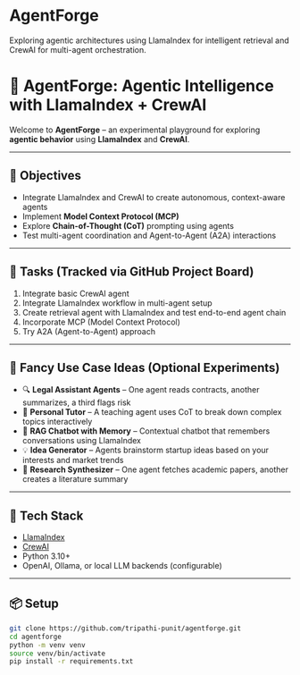 # AgentForge
Exploring agentic architectures using LlamaIndex for intelligent retrieval and CrewAI for multi-agent orchestration.

# 🧠 AgentForge: Agentic Intelligence with LlamaIndex + CrewAI

Welcome to **AgentForge** – an experimental playground for exploring **agentic behavior** using **LlamaIndex** and **CrewAI**.

---

## 🚀 Objectives

- Integrate LlamaIndex and CrewAI to create autonomous, context-aware agents
- Implement **Model Context Protocol (MCP)** 
- Explore **Chain-of-Thought (CoT)** prompting using agents
- Test multi-agent coordination and Agent-to-Agent (A2A) interactions

---

## 📌 Tasks (Tracked via GitHub Project Board)

1. Integrate basic CrewAI agent
2. Integrate LlamaIndex workflow in multi-agent setup
3. Create retrieval agent with LlamaIndex and test end-to-end agent chain
4. Incorporate MCP (Model Context Protocol)
5. Try A2A (Agent-to-Agent) approach

---

## 🧪 Fancy Use Case Ideas (Optional Experiments)

- 🔍 **Legal Assistant Agents** – One agent reads contracts, another summarizes, a third flags risk
- 📖 **Personal Tutor** – A teaching agent uses CoT to break down complex topics interactively
- 🤖 **RAG Chatbot with Memory** – Contextual chatbot that remembers conversations using LlamaIndex
- 💡 **Idea Generator** – Agents brainstorm startup ideas based on your interests and market trends
- 🧬 **Research Synthesizer** – One agent fetches academic papers, another creates a literature summary

---

## 🧰 Tech Stack

- [LlamaIndex](https://github.com/jerryjliu/llama_index)
- [CrewAI](https://github.com/joaomdmoura/crewAI)
- Python 3.10+
- OpenAI, Ollama, or local LLM backends (configurable)

---

## 📦 Setup

```bash
git clone https://github.com/tripathi-punit/agentforge.git
cd agentforge
python -m venv venv
source venv/bin/activate
pip install -r requirements.txt
